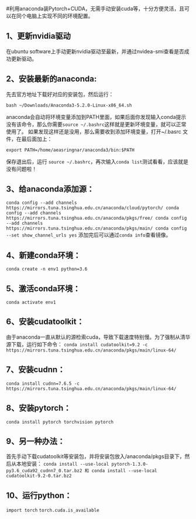 #利用anaconda装Pytorch+CUDA，无需手动安装cuda等，十分方便灵活，且可以在同个电脑上实现不同的环境配置。

## 1、更新nvidia驱动
在ubuntu software上手动更新nvidia驱动至最新，并通过nvidea-smi查看是否成功更新驱动。

## 2、安装最新的anaconda:
先去官方地址下载好对应的安装包，然后运行：

`bash ~/Downloads/Anaconda3-5.2.0-Linux-x86_64.sh`

anaconda会自动将环境变量添加到PATH里面，如果后面你发现输入conda提示没有该命令，那么你需要`source ~/.bashrc`这样就是更新环境变量，就可以正常使用了。
如果发现这样还是没用，那么需要收到添加环境变量，打开~/.basrc 文件，在最后面加上：

`export PATH=/home/aeasringnar/anaconda3/bin:$PATH`

保存退出后，运行 `source ~/.bashrc`，再次输入`conda list`测试看看，应该就是没有问题啦！

## 3、给anaconda添加源：
`conda config --add channels https://mirrors.tuna.tsinghua.edu.cn/anaconda/cloud/pytorch/
conda config --add channels https://mirrors.tuna.tsinghua.edu.cn/anaconda/pkgs/free/
conda config --add channels https://mirrors.tuna.tsinghua.edu.cn/anaconda/pkgs/main/
conda config --set show_channel_urls yes`
添加完后可以通过`conda info`查看镜像。

## 4、新建conda环境： 
`conda create -n env1 python=3.6`

## 5、激活conda环境：
`conda activate env1`

## 6、安装cudatoolkit：
由于anaconda一直从默认的源检索cuda，导致下载速度特别慢。为了强制从清华源下载，运行如下命令：
`conda install cudatoolkit=9.2 -c https://mirrors.tuna.tsinghua.edu.cn/anaconda/pkgs/main/linux-64/`

## 7、安装cudnn：
`conda install cudnn=7.6.5 -c https://mirrors.tuna.tsinghua.edu.cn/anaconda/pkgs/main/linux-64/`

## 8、安装pytorch：
`conda install pytorch torchvision pytorch`

## 9、另一种办法：
首先手动下载cudatoolkit等安装包，并将安装包放入/anaconda/pkgs目录下，然后从本地安装：
`conda install --use-local pytorch-1.3.0-py3.6_cuda92_cudnn7_0.tar.bz2 和 conda install --use-local cudatoolkit-9.2-0.tar.bz2`

## 10、运行python：
`import torch`
`torch.cuda.is_available`
